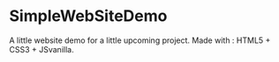 # SimpleWebSiteDemo
 A little website demo for a little upcoming project. Made with : HTML5 + CSS3 + JSvanilla.
